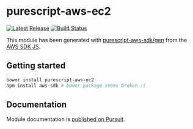 # purescript-aws-ec2

[![Latest Release](https://pursuit.purescript.org/packages/purescript-aws-ec2/badge)](https://pursuit.purescript.org/packages/purescript-aws-ec2)
[![Build Status](https://app.wercker.com/status/5909b9e96d1080804b17a28f72f87b6b/s/master)](https://app.wercker.com/project/byKey/5909b9e96d1080804b17a28f72f87b6b)

This module has been generated with [purescript-aws-sdk/gen](https://github.com/purescript-aws-sdk/gen) from the [AWS SDK JS](https://github.com/aws/aws-sdk-js).

## Getting started

```sh
bower install purescript-aws-ec2
npm install aws-sdk # bower package seems broken :(
```

## Documentation

Module documentation is [published on Pursuit](http://pursuit.purescript.org/packages/purescript-aws-ec2).
